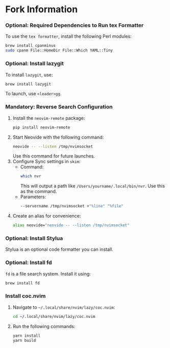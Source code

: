 # Fork Information

### Optional: Required Dependencies to Run tex Formatter
To use the `tex formatter`, install the following Perl modules:
```bash
brew install cpanminus
sudo cpanm File::HomeDir File::Which YAML::Tiny
```

### Optional: Install lazygit
To install `lazygit`, use:
```bash
brew install lazygit
```
To launch, use `<leader>gg`.

### Mandatory: Reverse Search Configuration
1. Install the `neovim-remote` package:
   ```bash
   pip install neovim-remote
   ```
2. Start Neovide with the following command:
   ```bash
   neovide -- --listen /tmp/nvimsocket
   ```
   Use this command for future launches.
3. Configure Sync settings in `skim`:
   - Command:
     ```bash
     which nvr
     ```
     This will output a path like `/Users/yourname/.local/bin/nvr`. Use this as the command.
   - Parameters:
     ```bash
     --servername /tmp/nvimsocket +"%line" "%file"
     ```
4. Create an alias for convenience:
   ```bash
   alias neovide="neovide -- --listen /tmp/nvimsocket"
   ```

### Optional: Install Stylua
Stylua is an optional code formatter you can install.

### Optional: Install fd
`fd` is a file search system. Install it using:
```bash
brew install fd
```

### Install coc.nvim
1. Navigate to `~/.local/share/nvim/lazy/coc.nvim`:
   ```bash
   cd ~/.local/share/nvim/lazy/coc.nvim
   ```
2. Run the following commands:
   ```bash
   yarn install
   yarn build
